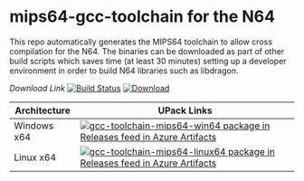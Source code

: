 # mips64-gcc-toolchain for the N64

This repo automatically generates the MIPS64 toolchain to allow cross compilation for the N64. 
The binaries can be downloaded as part of other build scripts which saves time (at least 30 minutes) setting up a developer environment in order to build N64 libraries such as libdragon.

*Download Link*
[![Build Status](https://dev.azure.com/n64-tools/N64-Tools/_apis/build/status/N64-tools.mips64-gcc-toolchain)](https://dev.azure.com/n64-tools/N64-Tools/_build/latest?definitionId=1)
[ ![Download](https://api.bintray.com/packages/n64-tools/mips64-gcc-toolchain/binaries/images/download.svg) ](https://bintray.com/n64-tools/mips64-gcc-toolchain/binaries/_latestVersion) 

Architecture | UPack Links
--- | --- 
Windows x64 | [![gcc-toolchain-mips64-win64 package in Releases feed in Azure Artifacts](https://feeds.dev.azure.com/n64-tools/_apis/public/Packaging/Feeds/f4bb3e0c-873e-4d82-8e40-eb5f9048aaf8/Packages/acd4c046-f56c-482e-90c3-4ec2274073cc/Badge)](https://dev.azure.com/n64-tools/_Packaging?feed=f4bb3e0c-873e-4d82-8e40-eb5f9048aaf8&package=acd4c046-f56c-482e-90c3-4ec2274073cc&preferRelease=true&_a=package)
Linux x64 | [![gcc-toolchain-mips64-linux64 package in Releases feed in Azure Artifacts](https://feeds.dev.azure.com/n64-tools/_apis/public/Packaging/Feeds/f4bb3e0c-873e-4d82-8e40-eb5f9048aaf8/Packages/ccb6fe39-8c80-4383-abf2-70b1254e47b3/Badge)](https://dev.azure.com/n64-tools/_Packaging?feed=f4bb3e0c-873e-4d82-8e40-eb5f9048aaf8&package=ccb6fe39-8c80-4383-abf2-70b1254e47b3&preferRelease=true&_a=package)
